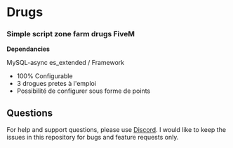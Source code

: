 # Drugs

### Simple script zone farm drugs FiveM


**Dependancies**

 MySQL-async
 es_extended / Framework
 
 * 100% Configurable
 * 3 drogues pretes à l'emploi
 * Possibilité de configurer sous forme de points


## Questions

For help and support questions, please use [Discord](https://discord.gg/https://discord.gg/HEABeAnZK2). I would like to keep the issues in this repository for bugs and feature requests only.
